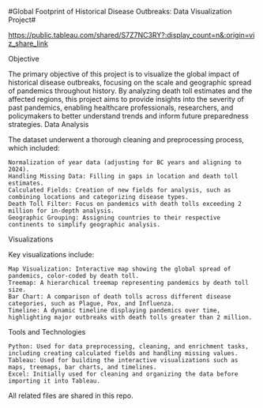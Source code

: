 #Global Footprint of Historical Disease Outbreaks: Data Visualization Project#

https://public.tableau.com/shared/S7Z7NC3RY?:display_count=n&:origin=viz_share_link

Objective

The primary objective of this project is to visualize the global impact of historical disease outbreaks, focusing on the scale and geographic spread of pandemics throughout history. By analyzing death toll estimates and the affected regions, this project aims to provide insights into the severity of past pandemics, enabling healthcare professionals, researchers, and policymakers to better understand trends and inform future preparedness strategies.
Data Analysis

The dataset underwent a thorough cleaning and preprocessing process, which included:

    Normalization of year data (adjusting for BC years and aligning to 2024).
    Handling Missing Data: Filling in gaps in location and death toll estimates.
    Calculated Fields: Creation of new fields for analysis, such as combining locations and categorizing disease types.
    Death Toll Filter: Focus on pandemics with death tolls exceeding 2 million for in-depth analysis.
    Geographic Grouping: Assigning countries to their respective continents to simplify geographic analysis.

Visualizations

Key visualizations include:

    Map Visualization: Interactive map showing the global spread of pandemics, color-coded by death toll.
    Treemap: A hierarchical treemap representing pandemics by death toll size.
    Bar Chart: A comparison of death tolls across different disease categories, such as Plague, Pox, and Influenza.
    Timeline: A dynamic timeline displaying pandemics over time, highlighting major outbreaks with death tolls greater than 2 million.

Tools and Technologies

    Python: Used for data preprocessing, cleaning, and enrichment tasks, including creating calculated fields and handling missing values.
    Tableau: Used for building the interactive visualizations such as maps, treemaps, bar charts, and timelines.
    Excel: Initially used for cleaning and organizing the data before importing it into Tableau.

All related files are shared in this repo.
